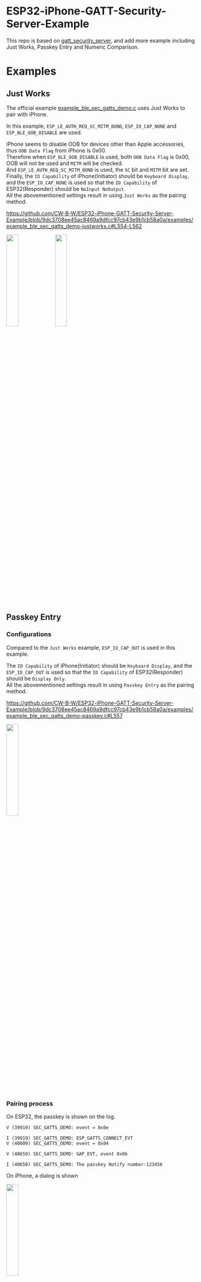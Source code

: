 # ESP32-iPhone-GATT-Security-Server-Example

This repo is based on [gatt_security_server](https://github.com/espressif/esp-idf/tree/master/examples/bluetooth/bluedroid/ble/gatt_security_server), and add more example including Just Works, Passkey Entry and Numeric Comparison.

# Examples
## Just Works
The official example [example_ble_sec_gatts_demo.c](https://github.com/espressif/esp-idf/blob/master/examples/bluetooth/bluedroid/ble/gatt_security_server/main/example_ble_sec_gatts_demo.c) uses Just Works to pair with iPhone.

In this example, `ESP_LE_AUTH_REQ_SC_MITM_BOND`, `ESP_IO_CAP_NONE` and `ESP_BLE_OOB_DISABLE` are used.

iPhone seems to disable OOB for devices other than Apple accessories, thus `OOB Data Flag` from iPhone is 0x00.  
Therefore when `ESP_BLE_OOB_DISABLE` is used, both `OOB Data Flag` is 0x00, OOB will not be used and `MITM` will be checked.  
And `ESP_LE_AUTH_REQ_SC_MITM_BOND` is used, the `SC` bit and `MITM` bit are set.  
Finally, the `IO Capability` of iPhone(Initiator) should be `Keyboard Display`, and the `ESP_IO_CAP_NONE` is used so that the `IO Capability` of ESP32(Responder) should be `NoInput NoOutput`.  
All the abovementioned settings result in using `Just Works` as the pairing method.

https://github.com/CW-B-W/ESP32-iPhone-GATT-Security-Server-Example/blob/9dc3708ee45ac8469a9dfcc97cb43e9b1cb58a0a/examples/example_ble_sec_gatts_demo-justworks.c#L554-L562

<img width="25%" src="https://github.com/CW-B-W/ESP32-iPhone-GATT-Security-Server-Example/assets/76680670/fca29338-8e42-4819-bcff-85c50a6f82d8">
<img width="25%" src="https://github.com/CW-B-W/ESP32-iPhone-GATT-Security-Server-Example/assets/76680670/c4bcda87-0bde-482d-9a1b-3997f150793e">

## Passkey Entry

### Configurations
Compared to the `Just Works` example, `ESP_IO_CAP_OUT` is used in this example.

The `IO Capability` of iPhone(Initiator) should be `Keyboard Display`, and the `ESP_IO_CAP_OUT` is used so that the `IO Capability` of ESP32(Responder) should be `Display Only`.  
All the abovementioned settings result in using `Passkey Entry` as the pairing method.

https://github.com/CW-B-W/ESP32-iPhone-GATT-Security-Server-Example/blob/9dc3708ee45ac8469a9dfcc97cb43e9b1cb58a0a/examples/example_ble_sec_gatts_demo-passkey.c#L557

<img width="25%" src="https://github.com/CW-B-W/ESP32-iPhone-GATT-Security-Server-Example/assets/76680670/81fc2beb-a528-4341-b7ca-51fb161cdba8">

### Pairing process
On ESP32, the passkey is shown on the log.
```
V (39919) SEC_GATTS_DEMO: event = 0x0e

I (39919) SEC_GATTS_DEMO: ESP_GATTS_CONNECT_EVT
V (40009) SEC_GATTS_DEMO: event = 0x04

V (40659) SEC_GATTS_DEMO: GAP_EVT, event 0x0b

I (40659) SEC_GATTS_DEMO: The passkey Notify number:123456
```

On iPhone, a dialog is shown

<img width="25%" src="https://github.com/CW-B-W/ESP32-iPhone-GATT-Security-Server-Example/assets/76680670/039b11c9-b9b9-49d2-8b88-ebc95af4b659">

## Numeric Comparison

### Configurations
Numeric Comparison is only available under `LE Secure Connection`.  
Compared to the `Just Works` example, `ESP_IO_CAP_IO` is used in this example.

The `IO Capability` of iPhone(Initiator) should be `Keyboard Display`, and the `ESP_IO_CAP_IO` is used so that the `IO Capability` of ESP32(Responder) should be `Display YesNo`.  
All the abovementioned settings result in using `Numeric Comparison` as the pairing method.

https://github.com/CW-B-W/ESP32-iPhone-GATT-Security-Server-Example/blob/9dc3708ee45ac8469a9dfcc97cb43e9b1cb58a0a/examples/example_ble_sec_gatts_demo-numeric.c#L559

<img width="25%" src="https://github.com/CW-B-W/ESP32-iPhone-GATT-Security-Server-Example/assets/76680670/81fc2beb-a528-4341-b7ca-51fb161cdba8">

### Pairing process
On ESP32, the passkey is shown on the log.
```
V (18519) SEC_GATTS_DEMO: event = 0x0e

I (18519) SEC_GATTS_DEMO: ESP_GATTS_CONNECT_EVT
V (18609) SEC_GATTS_DEMO: event = 0x04

E (19329) BT_SMP: Value for numeric comparison = 712885
V (19339) SEC_GATTS_DEMO: GAP_EVT, event 0x10

I (19339) SEC_GATTS_DEMO: ESP_GAP_BLE_NC_REQ_EVT, the passkey Notify number:712885
```

On iPhone, a dialog is shown

<img width="25%" src="https://github.com/CW-B-W/ESP32-iPhone-GATT-Security-Server-Example/assets/76680670/4ae31f30-c5ec-4c84-b52e-d06ad28bae30">

## Out-of-Band (OOB)

It seems OOB cannot be used to pair with iPhone, iPhone seems to only support OOB with Apple accessories.

### Configurations
To try OOB pairing, the following are set
* `ESP_BLE_SM_AUTHEN_REQ_MODE = ESP_LE_AUTH_REQ_SC_MITM_BOND`
* `ESP_BLE_SM_IOCAP_MODE = ESP_IO_CAP_NONE`
* `ESP_BLE_SM_OOB_SUPPORT = ESP_BLE_OOB_ENABLE`
* `ESP_BLE_SM_ONLY_ACCEPT_SPECIFIED_SEC_AUTH = ESP_BLE_ONLY_ACCEPT_SPECIFIED_AUTH_ENABLE`

### Pairing process
If `ESP_BLE_SM_ONLY_ACCEPT_SPECIFIED_SEC_AUTH` is set to `ESP_BLE_ONLY_ACCEPT_SPECIFIED_AUTH_ENABLE`, the pairing always fails.  
This is the verbose logging.
```
V (17149) SEC_GATTS_DEMO: event = 0x0e

I (17149) SEC_GATTS_DEMO: ESP_GATTS_CONNECT_EVT
V (17239) SEC_GATTS_DEMO: event = 0x04

E (17689) BT_SMP: smp_proc_pair_cmd pairing failed - slave requires auth is 0xd but peer auth is 0x5 local auth is 0x5
W (17689) BT_HCI: hci cmd send: disconnect: hdl 0x0, rsn:0x13
E (17699) BT_BTM: btm_ble_remove_resolving_list_entry_complete remove resolving list error 0x2
D (17709) nvs: nvs_open_from_partition bt_config.conf 1
D (17709) nvs: nvs_set_blob bt_cfg_key0 216
D (17729) nvs: nvs_close 4
V (17729) SEC_GATTS_DEMO: GAP_EVT, event 0x08

I (17729) SEC_GATTS_DEMO: remote BD_ADDR: 4adfde648471
I (17729) SEC_GATTS_DEMO: address type = 1
I (17739) SEC_GATTS_DEMO: pair status = fail
W (17739) BT_BTM: btm_sec_clr_temp_auth_service() - no dev CB

E (17749) BT_BTM: Device not found

W (17749) BT_HCI: hcif disc complete: hdl 0x0, rsn 0x16
I (17759) SEC_GATTS_DEMO: fail reason = 0x50
I (17759) SEC_GATTS_DEMO: Bonded devices number : 0

I (17769) SEC_GATTS_DEMO: Bonded devices list : 0

V (17779) SEC_GATTS_DEMO: event = 0x0f

I (17779) SEC_GATTS_DEMO: ESP_GATTS_DISCONNECT_EVT, disconnect reason 0x16
V (17799) SEC_GATTS_DEMO: GAP_EVT, event 0x06

I (17799) SEC_GATTS_DEMO: advertising start success
```

If `ESP_BLE_SM_ONLY_ACCEPT_SPECIFIED_SEC_AUTH` is set to `ESP_BLE_ONLY_ACCEPT_SPECIFIED_AUTH_DISABLE`, `Just Works` seems to be used instead.  
This is the verbose logging.
```
V (7579) SEC_GATTS_DEMO: event = 0x0e

I (7579) SEC_GATTS_DEMO: ESP_GATTS_CONNECT_EVT
V (7699) SEC_GATTS_DEMO: event = 0x04

V (11519) SEC_GATTS_DEMO: GAP_EVT, event 0x09

I (11519) SEC_GATTS_DEMO: key type = ESP_LE_KEY_LENC
V (11519) SEC_GATTS_DEMO: GAP_EVT, event 0x09

I (11529) SEC_GATTS_DEMO: key type = ESP_LE_KEY_LID
V (11659) SEC_GATTS_DEMO: GAP_EVT, event 0x09

I (11669) SEC_GATTS_DEMO: key type = ESP_LE_KEY_PENC
V (11669) SEC_GATTS_DEMO: GAP_EVT, event 0x09

I (11669) SEC_GATTS_DEMO: key type = ESP_LE_KEY_PID
D (11679) nvs: nvs_open_from_partition bt_config.conf 1
D (11689) nvs: nvs_set_blob bt_cfg_key0 250
D (11699) nvs: nvs_close 4
D (11699) nvs: nvs_open_from_partition bt_config.conf 1
D (11699) nvs: nvs_set_blob bt_cfg_key0 263
D (11709) nvs: nvs_close 5
D (11709) nvs: nvs_open_from_partition bt_config.conf 1
D (11709) nvs: nvs_set_blob bt_cfg_key0 346
D (11729) nvs: nvs_close 6
D (11729) nvs: nvs_open_from_partition bt_config.conf 1
D (11729) nvs: nvs_set_blob bt_cfg_key0 406
D (11739) nvs: nvs_close 7
D (11739) nvs: nvs_open_from_partition bt_config.conf 1
D (11739) nvs: nvs_set_blob bt_cfg_key0 461
D (11759) nvs: nvs_close 8
D (11759) nvs: nvs_open_from_partition bt_config.conf 1
D (11759) nvs: nvs_set_blob bt_cfg_key0 475
D (11769) nvs: nvs_close 9
V (11769) SEC_GATTS_DEMO: GAP_EVT, event 0x08

I (11769) SEC_GATTS_DEMO: remote BD_ADDR: 4adfde648471
I (11769) SEC_GATTS_DEMO: address type = 1
I (11779) SEC_GATTS_DEMO: pair status = success
I (11779) SEC_GATTS_DEMO: auth mode = ESP_LE_AUTH_BOND
I (11789) SEC_GATTS_DEMO: Bonded devices number : 1

I (11799) SEC_GATTS_DEMO: Bonded devices list : 1

I (11799) SEC_GATTS_DEMO: 4a df de 64 84 71 
```

# References
*BLUETOOTH SPECIFICATION v4.2, Vol 3, Part H, 2.3 PAIRING METHODS*


<!-- <img width="25%" src="https://github.com/CW-B-W/ESP32-iPhone-GATT-Security-Server-Example/assets/76680670/0ada24d3-45d1-4142-bdbe-f5e302154760">
<img width="25%" src="https://github.com/CW-B-W/ESP32-iPhone-GATT-Security-Server-Example/assets/76680670/fca29338-8e42-4819-bcff-85c50a6f82d8">
<img width="25%" src="https://github.com/CW-B-W/ESP32-iPhone-GATT-Security-Server-Example/assets/76680670/c4bcda87-0bde-482d-9a1b-3997f150793e">
<img width="25%" src="https://github.com/CW-B-W/ESP32-iPhone-GATT-Security-Server-Example/assets/76680670/81fc2beb-a528-4341-b7ca-51fb161cdba8">
<img width="25%" src="https://github.com/CW-B-W/ESP32-iPhone-GATT-Security-Server-Example/assets/76680670/81fc2beb-a528-4341-b7ca-51fb161cdba8">
<img width="25%" src="https://github.com/CW-B-W/ESP32-iPhone-GATT-Security-Server-Example/assets/76680670/039b11c9-b9b9-49d2-8b88-ebc95af4b659">
<img width="25%" src="https://github.com/CW-B-W/ESP32-iPhone-GATT-Security-Server-Example/assets/76680670/4ae31f30-c5ec-4c84-b52e-d06ad28bae30"> -->
